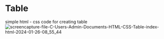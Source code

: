 # Table
simple html - css code for creating table
![screencapture-file-C-Users-Admin-Documents-HTML-CSS-Table-index-html-2024-01-26-08_55_44](https://github.com/Kathiriyameet/Table/assets/156814975/3a645126-7ca7-4f2f-806a-dfce8e24cae2)

